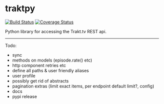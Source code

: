 # traktpy
[![Build Status](https://travis-ci.org/jmolinski/traktpy.svg?branch=master)](https://travis-ci.org/jmolinski/traktpy)
[![Coverage Status](https://coveralls.io/repos/github/jmolinski/traktpy/badge.svg?branch=master)](https://coveralls.io/github/jmolinski/traktpy?branch=master)

Python library for accessing the Trakt.tv REST api.

---
Todo:
- sync
- methods on models (episode.rate() etc)
- http component retries etc
- define all paths & user friendly aliases
- user profile
- possibly get rid of abstracts
- pagination extras (limit exact items, per endpoint default limit?, config)
- docs
- pypi release